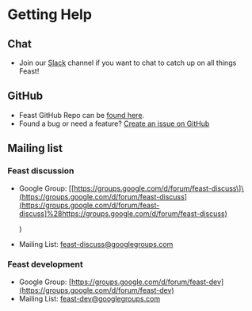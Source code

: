 # Getting Help

## Chat

* Join our [Slack](https://join.slack.com/t/feast-dev/shared_invite/enQtODA1NTc4NTc4NDE4LWUyYjdiYjUyMGNkZWQzY2IxMjI0NDUwNzlmNjM3YzRkZTZiZGM4ZTJmNmU5ZTVkZDI5OTA3YzA5ZDNlMDJjMmE) channel if you want to chat to catch up on all things Feast!

## GitHub

* Feast GitHub Repo can be [found here](https://github.com/gojek/feast/).
* Found a bug or need a feature? [Create an issue on GitHub](https://github.com/gojek/feast/issues/new)

## Mailing list

### Feast discussion

* Google Group: \[[https://groups.google.com/d/forum/feast-discuss\]\(https://groups.google.com/d/forum/feast-discuss](https://groups.google.com/d/forum/feast-discuss]%28https://groups.google.com/d/forum/feast-discuss)

  \)

* Mailing List: [feast-discuss@googlegroups.com](mailto:feast-discuss@googlegroups.com)

### Feast development

* Google Group: [https://groups.google.com/d/forum/feast-dev](https://groups.google.com/d/forum/feast-dev)
* Mailing List: [feast-dev@googlegroups.com](mailto:feast-dev@googlegroups.com)

